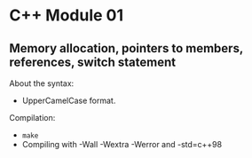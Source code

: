 # C++ Module 01

## Memory allocation, pointers to members, references, switch statement

About the syntax:
- UpperCamelCase format.

Compilation:
- `make`
- Compiling with -Wall -Wextra -Werror and -std=c++98
